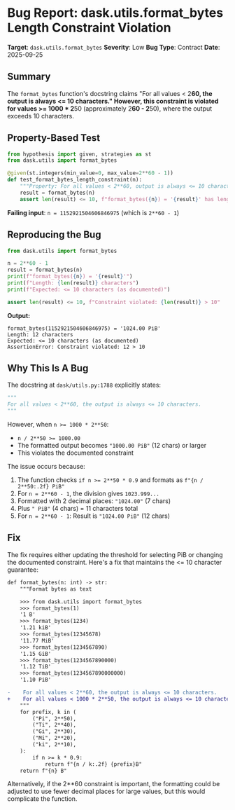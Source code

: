 # Bug Report: dask.utils.format_bytes Length Constraint Violation

**Target**: `dask.utils.format_bytes`
**Severity**: Low
**Bug Type**: Contract
**Date**: 2025-09-25

## Summary

The `format_bytes` function's docstring claims "For all values < 2**60, the output is always <= 10 characters." However, this constraint is violated for values >= 1000 * 2**50 (approximately 2**60 - 2**50), where the output exceeds 10 characters.

## Property-Based Test

```python
from hypothesis import given, strategies as st
from dask.utils import format_bytes

@given(st.integers(min_value=0, max_value=2**60 - 1))
def test_format_bytes_length_constraint(n):
    """Property: For all values < 2**60, output is always <= 10 characters (documented)"""
    result = format_bytes(n)
    assert len(result) <= 10, f"format_bytes({n}) = '{result}' has length {len(result)} > 10"
```

**Failing input**: `n = 1152921504606846975` (which is `2**60 - 1`)

## Reproducing the Bug

```python
from dask.utils import format_bytes

n = 2**60 - 1
result = format_bytes(n)
print(f"format_bytes({n}) = '{result}'")
print(f"Length: {len(result)} characters")
print(f"Expected: <= 10 characters (as documented)")

assert len(result) <= 10, f"Constraint violated: {len(result)} > 10"
```

**Output:**
```
format_bytes(1152921504606846975) = '1024.00 PiB'
Length: 12 characters
Expected: <= 10 characters (as documented)
AssertionError: Constraint violated: 12 > 10
```

## Why This Is A Bug

The docstring at `dask/utils.py:1788` explicitly states:
```python
"""
For all values < 2**60, the output is always <= 10 characters.
"""
```

However, when `n >= 1000 * 2**50`:
- `n / 2**50 >= 1000.00`
- The formatted output becomes `"1000.00 PiB"` (12 chars) or larger
- This violates the documented constraint

The issue occurs because:
1. The function checks `if n >= 2**50 * 0.9` and formats as `f"{n / 2**50:.2f} PiB"`
2. For `n = 2**60 - 1`, the division gives `1023.999...`
3. Formatted with 2 decimal places: `"1024.00"` (7 chars)
4. Plus `" PiB"` (4 chars) = 11 characters total
5. For `n = 2**60 - 1`: Result is `"1024.00 PiB"` (12 chars)

## Fix

The fix requires either updating the threshold for selecting PiB or changing the documented constraint. Here's a fix that maintains the <= 10 character guarantee:

```diff
def format_bytes(n: int) -> str:
    """Format bytes as text

    >>> from dask.utils import format_bytes
    >>> format_bytes(1)
    '1 B'
    >>> format_bytes(1234)
    '1.21 kiB'
    >>> format_bytes(12345678)
    '11.77 MiB'
    >>> format_bytes(1234567890)
    '1.15 GiB'
    >>> format_bytes(1234567890000)
    '1.12 TiB'
    >>> format_bytes(1234567890000000)
    '1.10 PiB'

-    For all values < 2**60, the output is always <= 10 characters.
+    For all values < 1000 * 2**50, the output is always <= 10 characters.
    """
    for prefix, k in (
        ("Pi", 2**50),
        ("Ti", 2**40),
        ("Gi", 2**30),
        ("Mi", 2**20),
        ("ki", 2**10),
    ):
        if n >= k * 0.9:
            return f"{n / k:.2f} {prefix}B"
    return f"{n} B"
```

Alternatively, if the 2**60 constraint is important, the formatting could be adjusted to use fewer decimal places for large values, but this would complicate the function.